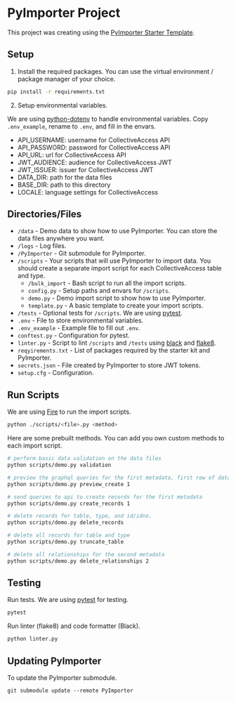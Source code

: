 # PyImporter Project

This project was creating using the [PyImporter Starter Template](https://github.com/collectiveaccess/PyImporter-Starter-Template).

## Setup

1. Install the required packages. You can use the virtual environment / package manager of your choice.

```bash
pip install -r requirements.txt
```

2. Setup environmental variables.

We are using [python-dotenv](https://github.com/theskumar/python-dotenv) to handle environmental variables. Copy `.env_example`, rename to `.env`, and fill in the envars.


- API_USERNAME: username for CollectiveAccess API
- API_PASSWORD: password for CollectiveAccess API
- API_URL: url for CollectiveAccess API
- JWT_AUDIENCE: audience for CollectiveAccess JWT
- JWT_ISSUER: issuer for CollectiveAccess JWT
- DATA_DIR: path for the data files
- BASE_DIR: path to this directory
- LOCALE: language settings for CollectiveAccess

## Directories/Files


* `/data` - Demo data to show how to use PyImporter. You can store the data files anywhere you want.
* `/logs` - Log files.
* `/PyImporter` - Git submodule for PyImporter.
* `/scripts` - Your scripts that will use PyImporter to import data. You should create a separate import script for each CollectiveAccess table and type.
  * `/bulk_import` - Bash script to run all the import scripts.
  * `config.py` - Setup paths and envars for `/scripts`.
  * `demo.py` - Demo import script to show how to use PyImporter.
  * `template.py` - A basic template to create your import scripts.
* `/tests` - Optional tests for `/scripts`. We are using [pytest](pytest.org).
* `.env` - File to store environmental variables.
* `.env_example` - Example file to fill out `.env`.
* `conftest.py` - Configuration for pytest.
* `linter.py` - Script to lint `/scripts` and `/tests` using [black](https://github.com/psf/black) and [flake8](https://flake8.pycqa.org).
* `reqyirements.txt` - List of packages required by the starter kit and PyImporter.
* `secrets.json` - File created by PyImporter to store JWT tokens.
* `setup.cfg` - Configuration.


## Run Scripts

We are using [Fire](https://github.com/google/python-fire) to run the import scripts.

```bash
python ./scripts/<file>.py <method>
```

Here are some prebuilt methods. You can add you own custom methods to each import script.

```bash
# perform basic data validation on the data files
python scripts/demo.py validation

# preview the graphql queries for the first metadata, first row of data
python scripts/demo.py preview_create 1

# send queries to api to create records for the first metadata
python scripts/demo.py create_records 1

# delete records for table, type, and id/idno.
python scripts/demo.py delete_records

# delete all records for table and type
python scripts/demo.py truncate_table

# delete all relationships for the second metadata
python scripts/demo.py delete_relationships 2
```

## Testing

Run tests. We are using [pytest](https://pytest.org) for testing.

```bash
pytest
```

Run linter (flake8) and code formatter (Black).

```bash
python linter.py
```

## Updating PyImporter

To update the PyImporter submodule.

```
git submodule update --remote PyImporter
```
